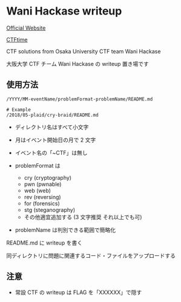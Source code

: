 # Wani Hackase writeup

[Official Website](http://www-int.ist.osaka-u.ac.jp/ctf/)

[CTFtime](https://ctftime.org/team/70717)

CTF solutions from Osaka University CTF team Wani Hackase

大阪大学 CTF チーム Wani Hackase の writeup 置き場です

## 使用方法

```
/YYYY/MM-eventName/problemFormat-problemName/README.md

# Example
/2018/05-plaid/cry-braid/README.md
```

- ディレクトリ名はすべて小文字

- 月はイベント開始日の月で 2 文字

- イベント名の「~CTF」は無し

- problemFormat は

  - cry (cryptography)
  - pwn (pwnable)
  - web (web)
  - rev (reversing)
  - for (forensics)
  - stg (steganography)
  - その他適宜追加する (3 文字推奨 それ以上でも可)

- problemName は判別できる範囲で簡略化

README.md に writeup を書く

同ディレクトリに問題に関連するコード・ファイルをアップロードする

## 注意

- 常設 CTF の writeup は FLAG を「XXXXXX」で隠す
